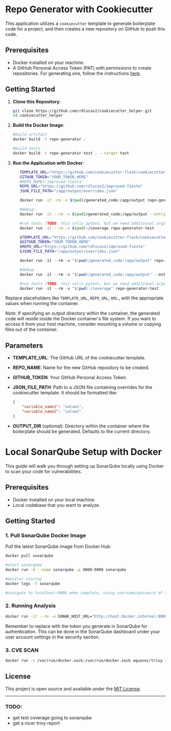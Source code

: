 # Repo Generator with Cookiecutter

This application utilizes a `cookiecutter` template to generate boilerplate code for a project, and then creates a new repository on GitHub to push this code.

## Prerequisites

- Docker installed on your machine.
- A GitHub Personal Access Token (PAT) with permissions to create repositories. For generating one, follow the instructions [here](https://docs.github.com/en/github/authenticating-to-github/keeping-your-account-and-data-secure/creating-a-personal-access-token).

## Getting Started

1. **Clone this Repository**:
   
   ```bash
   git clone https://github.com/rdlucas2/cookiecutter_helper.git
   cd cookiecutter_helper
   ```

2. **Build the Docker Image**:

   ```bash
   #build artifact
   docker build -t repo-generator .

   #build tests
   docker build -t repo-generator-test . --target test
   ```

3. **Run the Application with Docker**:
   
   ```bash
      TEMPLATE_URL="https://github.com/cookiecutter-flask/cookiecutter-flask"
      GITHUB_TOKEN="YOUR_TOKEN_HERE"
      #REPO_NAME="improved-fiesta"
      REPO_URL="https://github.com/rdlucas2/improved-fiesta"
      JSON_FILE_PATH="/app/output/overrides.json"

      docker run -it -rm -v $(pwd)/generated_code:/app/output repo-generator $TEMPLATE_URL $REPO_URL $GITHUB_TOKEN $JSON_FILE_PATH --output-dir /app/output

      #debug:
      docker run -it --rm -v $(pwd)/generated_code:/app/output --entrypoint /bin/bash repo-generator

      #run tests (TODO: this calls pytest, but we need additional args or better default CMD):
      docker run -it --rm -v $(pwd):/coverage repo-generator-test
   ```
   ```powershell
      $TEMPLATE_URL="https://github.com/cookiecutter-flask/cookiecutter-flask"
      $GITHUB_TOKEN="YOUR_TOKEN_HERE"
      $REPO_URL="https://github.com/rdlucas2/improved-fiesta"
      $JSON_FILE_PATH="/app/output/overrides.json"

      docker run -it --rm -v "$(pwd)/generated_code:/app/output" repo-generator --template_url $TEMPLATE_URL --repo_url $REPO_URL --token $GITHUB_TOKEN --json_file $JSON_FILE_PATH --output-dir /app/output

      #debug:
      docker run -it --rm -v "$(pwd)/generated_code:/app/output" --entrypoint /bin/bash repo-generator

      #run tests (TODO: this calls pytest, but we need additional args or better default CMD):
      docker run -it --rm -v "$(pwd):/coverage" repo-generator-test
   ```

Replace placeholders like `TEMPLATE_URL`, `REPO_URL`, etc., with the appropriate values when running the container.

Note: If specifying an output directory within the container, the generated code will reside inside the Docker container's file system. If you want to access it from your host machine, consider mounting a volume or copying files out of the container.

## Parameters

- **TEMPLATE_URL**: The GitHub URL of the cookiecutter template.
  
- **REPO_NAME**: Name for the new GitHub repository to be created.
  
- **GITHUB_TOKEN**: Your GitHub Personal Access Token.

- **JSON_FILE_PATH**: Path to a JSON file containing overrides for the cookiecutter template. It should be formatted like:

  ```json
  {
      "variable_name1": "value1",
      "variable_name2": "value2"
  }
  ```

- **OUTPUT_DIR** (optional): Directory within the container where the boilerplate should be generated. Defaults to the current directory.

# Local SonarQube Setup with Docker

This guide will walk you through setting up SonarQube locally using Docker to scan your code for vulnerabilities.

## Prerequisites

- Docker installed on your local machine.
- Local codebase that you want to analyze.

## Getting Started

### 1. Pull SonarQube Docker Image

Pull the latest SonarQube image from Docker Hub:

```bash
docker pull sonarqube

#start sonarqube
docker run -d --name sonarqube -p 9000:9000 sonarqube

#monitor startup
docker logs -f sonarqube

#navigate to localhost:9000 when complete, using username/password of admin/admin

```

### 2. Running Analysis

```bash
docker run -it --rm -e SONAR_HOST_URL="http://host.docker.internal:9000" -e SONAR_LOGIN="<your-generated-token>" -v "$(pwd):/usr/src" sonarsource/sonar-scanner-cli
```

Remember to replace <your-generated-token> with the token you generate in SonarQube for authentication. This can be done in the SonarQube dashboard under your user account settings in the security section.

### 3. CVE SCAN

```bash
docker run -v /var/run/docker.sock:/var/run/docker.sock aquasec/trivy image repo-generator:latest
```

## License

This project is open source and available under the [MIT License](LICENSE).

---

### TODO:
- get test coverage going to sonarqube
- get a nicer trivy report